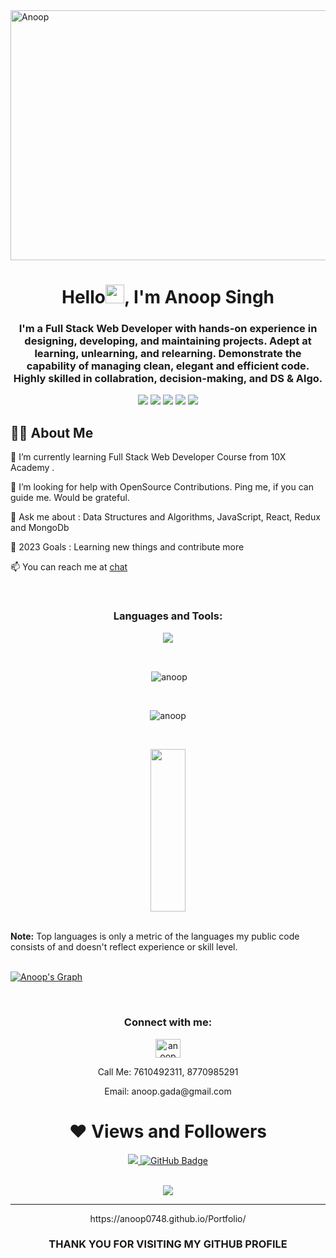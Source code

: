 

<!--
**anoop0748/anoop0748** is a ✨ _special_ ✨ repository because its `README.md` (this file) appears on your GitHub profile.

Here are some ideas to get you started:

- 🔭 I’m currently working on ...
- 🌱 I’m currently learning ...
- 👯 I’m looking to collaborate on ...
- 🤔 I’m looking for help with ...
- 💬 Ask me about ...
- 📫 How to reach me: ...
- 😄 Pronouns: ...
- ⚡ Fun fact: ...
-->
<img align="center" src="https://miro.medium.com/max/1360/1*IRGHmiGsa16stedQvIaZfw.gif" alt="Anoop" width="1000px" height="400px" />
<h1 align="center">Hello<img src="https://raw.githubusercontent.com/MartinHeinz/MartinHeinz/master/wave.gif" width="30px" height="30px">, I'm Anoop Singh</h1>

<h3 align="center">I'm a Full Stack Web Developer with hands-on experience in designing, developing, and maintaining projects. Adept at learning, unlearning, and relearning. Demonstrate the capability of managing clean, elegant and efficient code. Highly skilled in collabration, decision-making,
and DS & Algo.</h3>

<p align= "center">

<img src="https://img.shields.io/badge/JS-Javascript-red"/>
<img src="https://img.shields.io/badge/React-React-blue"/>
<img src="https://img.shields.io/badge/Node-node-green"/>
<img src="https://img.shields.io/badge/express-Express-blueviolet"/>
<img src="https://img.shields.io/badge/Mongodb-mongodb-brightgreen"/>
</p>

## 🙋‍♂️ About Me
🌱 I’m currently learning Full Stack Web Developer Course from 10X Academy .

🤝 I’m looking for help with OpenSource Contributions. Ping me, if you can guide me. Would be grateful.

💬 Ask me about : Data Structures and Algorithms, JavaScript, React, Redux and MongoDb

🥅 2023 Goals : Learning new things and contribute more  

 📫 You can reach me at [chat](mailto:anoop.gada@gmail.com)
 
 <!-- 🙋‍♂️ Visit My Portfolio https://Anoop -->
 


<br/>
<h3 align="center" margin="20px 0">Languages and Tools:</h3>
<p align="center" >
  <img  src="https://user-images.githubusercontent.com/82999542/132934744-131c1891-4a4f-4e88-a64a-36720ad7470b.png">
  </p>
<br>




<p align="center">&nbsp;<img align="center" src="https://github-readme-stats.vercel.app/api?username=anoop0748&show_icons=true&locale=en&theme=highcontrast" alt="anoop" /></p>
<br>
<p align="center"><img align="center" src="https://github-readme-streak-stats.herokuapp.com/?user=anoop0748&&theme=highcontrast" alt="anoop" /></p>
<br>



 

     
  <p align="center">
    <img src="https://github-readme-stats.vercel.app/api/top-langs/?username=anoop0748&theme=react&hide_border=true&bg_color=0D1117" height="260px" width="33.25%"/>
    </p>
  
  <br/>
  <b>Note:</b> Top languages is only a metric of the languages my public code consists of and doesn't reflect experience or skill level.

<br/>
<br/>

<!-- "https://activity-graph.herokuapp.com/graph?username=anoop0748&bg_color=0D1117&color=5BCDEC&line=5BCDEC&point=FFFFFF&hide_border=true" -->

<a href="https://github.com/anoop0748/github-readme-activity-graph"><img alt="Anoop's Graph" src="https://github-profile-summary-cards.vercel.app/api/cards/profile-details?username=anoop0748&theme=dracula" /></a>

<br/>

<h3 align="center">Connect with me:</h3>
<p align="center">
<!-- <a href="https://twitter.com/anoop" target="blank"><img align="center" src="https://raw.githubusercontent.com/rahuldkjain/github-profile-readme-generator/master/src/images/icons/Social/twitter.svg" alt="anoop" height="30" width="40" /></a> -->
<a href="https://www.linkedin.com/in/anoop-singh-sidhi" target="blank"><img align="center" src="https://raw.githubusercontent.com/rahuldkjain/github-profile-readme-generator/master/src/images/icons/Social/linked-in-alt.svg" alt="anoop" height="30" width="40" /></a>
  <!-- <a href="https://anoop/" target="blank"><img align="center" src="https://cdn.iconscout.com/icon/premium/png-256-thumb/portfolio-1603075-1359338.png" alt="rushikesh25" height="30" width="40" /></a> -->
 <p align="center">Call Me: 7610492311, 8770985291</p>
 <p align="center">Email: anoop.gada@gmail.com</p>

</p>


<div align="center">
 <h1>❤ Views and Followers</h1>
<a href="https://github.com/anoop0748/github-profile-views-counter">
    <img src="https://komarev.com/ghpvc/?username=anoop0748">
</a>
<a href="https://github.com/anoop0748?tab=followers"><img src="https://img.shields.io/github/followers/anoop0748?label=Followers&style=social" alt="GitHub Badge"></a>
</div>


<br>
 <p align="center">
  <img  src="https://raw.githubusercontent.com/Trilokia/Trilokia/379277808c61ef204768a61bbc5d25bc7798ccf1/bottom_header.svg">
 </p>
 
 <hr>
 <div align="center">
 https://anoop0748.github.io/Portfolio/
</div >

 <h3 align="center">THANK YOU FOR VISITING MY GITHUB PROFILE</h3>
